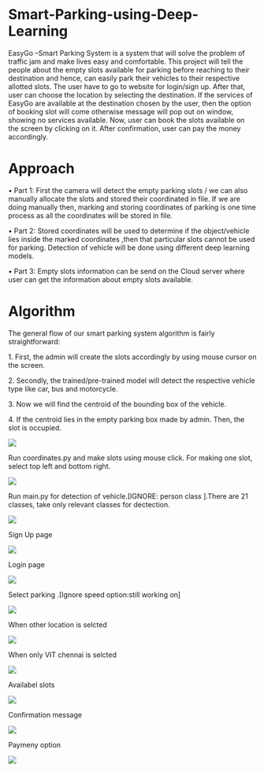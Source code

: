 # Smart-Parking-using-Deep-Learning
EasyGo –Smart Parking System is a system that will solve the problem of traffic jam and make lives easy and comfortable. This project will tell the people about the empty slots available for parking before reaching to their destination and hence, can easily park their vehicles to their respective allotted slots. The user have to go to website for login/sign up. After that, user can choose the location by selecting the destination. If the services of EasyGo are available at the destination chosen by the user, then the option of booking slot will come otherwise message will pop out on window, showing no services available. Now, user can book the slots available on the screen by clicking on it. After confirmation, user can pay the money accordingly.
# Approach
<p>•	Part 1: First the camera will detect the empty parking slots / we can also manually allocate the slots and stored their coordinated in file. If we are doing manually then, marking and storing coordinates of parking is one time process as all the coordinates will be stored in file.</p>
<p>•	Part 2: Stored coordinates will be used to determine if the object/vehicle lies inside the marked coordinates ,then that particular slots cannot be used for parking. Detection of vehicle will be done using different deep learning models.</p>
<p>•	Part 3: Empty slots information can be send on the Cloud server where user can get the information about empty slots available.</p> 

# Algorithm
<p>The general flow of our smart parking system algorithm is fairly straightforward:</p>
<p>1.	First, the admin will create the slots accordingly by using mouse cursor on the screen.</p>
<p>2.	Secondly, the trained/pre-trained model will detect the respective vehicle type like car, bus and motorcycle.</p>
<p>3.	Now we will find the centroid of the bounding box of the vehicle.</p>
<p>4.	If the centroid lies in the empty parking box made by admin. Then, the slot is occupied.</p>

![](images/block.png)
<p> Run coordinates.py and make slots using mouse click. For making one slot, select top left and bottom right.</p>

![](images/admin.png)
<p> Run main.py for detection of vehicle.[IGNORE: person class ].There are 21 classes, take only relevant classes for dectection.</p>

![](images/detection.png)
<p> Sign Up page</p>

![](images/signup.png)
<p> Login page</p>

![](images/login.png)
<p> Select parking .[Ignore speed option:still working on]</p>

![](images/parking.png)
<p>When other location is selcted</p>

![](images/vit.png)
<p>When only VIT chennai is selcted</p>

![](images/vit2.png)
<p>Availabel slots</p>

![](images/slots.png)
<p>Confirmation message</p>

![](images/message.png)
<p>Paymeny option</p>

![](images/payment.png)
